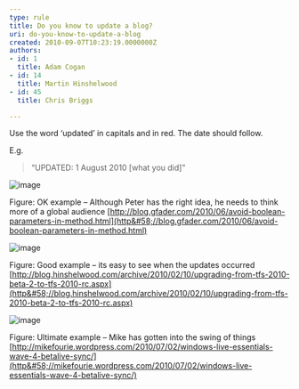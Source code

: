```yaml
---
type: rule
title: Do you know to update a blog?
uri: do-you-know-to-update-a-blog
created: 2010-09-07T10:23:19.0000000Z
authors:
- id: 1
  title: Adam Cogan
- id: 14
  title: Martin Hinshelwood
- id: 45
  title: Chris Briggs

---
```


 
Use the word ‘updated’ in capitals and in red. The date should follow.
 
E.g.


> “UPDATED: 1 August 2010 [what you did]”


![image](/PublishingImages/RulesBloggingUpdate_OKPeter.jpg "image")

Figure: OK example – Although Peter has the right idea, he needs to think more of a global audience
[http://blog.gfader.com/2010/06/avoid-boolean-parameters-in-method.html](http&#58;//blog.gfader.com/2010/06/avoid-boolean-parameters-in-method.html)



![image](/PublishingImages/RulesBloggingUpdate_GoodMartin.jpg "image")

Figure: Good example – its easy to see when the updates occurred
[http://blog.hinshelwood.com/archive/2010/02/10/upgrading-from-tfs-2010-beta-2-to-tfs-2010-rc.aspx](http&#58;//blog.hinshelwood.com/archive/2010/02/10/upgrading-from-tfs-2010-beta-2-to-tfs-2010-rc.aspx)



![image](/PublishingImages/RulesBloggingUpdate_UltimateMike.jpg "image")

Figure: Ultimate example – Mike has gotten into the swing of things
[http://mikefourie.wordpress.com/2010/07/02/windows-live-essentials-wave-4-betalive-sync/](http&#58;//mikefourie.wordpress.com/2010/07/02/windows-live-essentials-wave-4-betalive-sync/)

